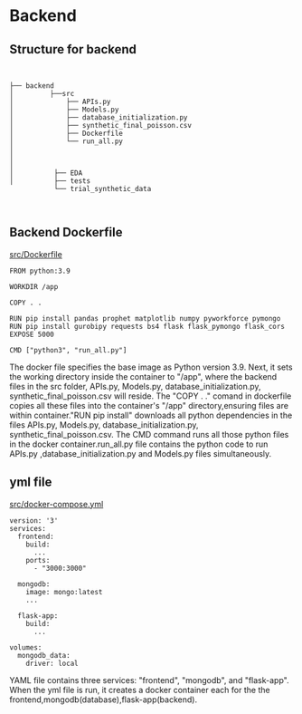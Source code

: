 # Backend  

## Structure for backend
```


├── backend 
│         ├──src
│             ├── APIs.py
│             ├── Models.py
│             ├── database_initialization.py
│             ├── synthetic_final_poisson.csv
│             ├── Dockerfile
│             └── run_all.py
│             
│ 
│
│          ├── EDA
│          ├── tests
           └── trial_synthetic_data
          
   
```
## Backend Dockerfile 
[src/Dockerfile](./src/Dockerfile)
```
FROM python:3.9

WORKDIR /app

COPY . .

RUN pip install pandas prophet matplotlib numpy pyworkforce pymongo
RUN pip install gurobipy requests bs4 flask flask_pymongo flask_cors
EXPOSE 5000

CMD ["python3", "run_all.py"]

```
The docker file specifies the base image as Python version 3.9. Next, it sets the working directory inside the container to "/app", where the backend files in the src folder, APIs.py, Models.py, database_initialization.py, synthetic_final_poisson.csv will reside. 
The "COPY . ." comand in dockerfile copies all these files into the container's "/app" directory,ensuring files are within container."RUN pip install" downloads all python dependencies in the files APIs.py, Models.py, database_initialization.py, synthetic_final_poisson.csv.  The CMD command runs all those python files in the docker container.run_all.py file contains the python code to run APIs.py ,database_initialization.py and Models.py files simultaneously.




## yml file
[src/docker-compose.yml](./src/docker-compose.yml)

```
version: '3'
services:
  frontend:
    build:
      ...
    ports:
      - "3000:3000" 
      
  mongodb:
    image: mongo:latest
    ...

  flask-app:
    build:
      ...

volumes:
  mongodb_data:
    driver: local
```

YAML file contains three services: "frontend", "mongodb", and "flask-app". When the yml file is run, it creates a docker container each for the the frontend,mongodb(database),flask-app(backend).






